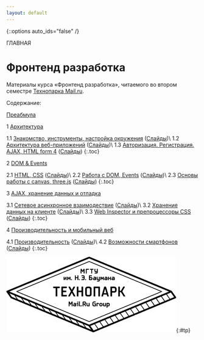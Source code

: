 ```yaml
---
layout: default
---
```


{::options auto_ids="false" /}

ГЛАВНАЯ

# Фронтенд разработка

Материалы курса «Фронтенд разработка», читаемого во втором семестре [Технопарка Mail.ru](https://tech-mail.ru/).

Содержание:

[Преабмула](/0/)

1 [Архитектура](/1/)

1.1 [Знакомство, инструменты, настройка окружения](/1/#1.1) ([Слайды](/p/1/#1))\\
1.2 [Архитектура веб-приложений](/1/#1.2) ([Слайды](/p/1/#47))\\
1.3 [Авторизация. Регистрация. AJAX, HTML form 4](/1/#1.3) ([Слайды](/p/1/#164))
{:.toc}

2 [DOM & Events](/2/)

2.1 [HTML, CSS](/2/#2.1) ([Слайды](/p/2/#1))\\
2.2 [Работа с DOM, Events](/2/#2.2) ([Слайды](/p/2/#40))\\
2.3 [Основы работы с canvas, three.js](/2/#2.3) ([Слайды](/p/2/#80))
{:.toc}

3 [AJAX, хранение данных и отладка](/3/)

3.1 [Сетевое асинхронное взаимодествие](/3/#3.1) ([Слайды](/p/3/#1))\\
3.2 [Хранение данных на клиенте](/3/#3.2) ([Слайды](/p/3/#55))\\
3.3 [Web Inspector и препроцессоры CSS](/3/#3.3) ([Слайды](/p/3/#74))
{:.toc}

4 [Производительность и мобильный веб](/4/)

4.1 [Производительность](/4/#4.1) ([Слайды](/p/4/#1))\\
4.2 [Возможности смартфонов](/4/#4.2) ([Слайды](/p/4/#68))
{:.toc}

![Технопарк Mail.ru](/pics/tp.png){:#tp}

